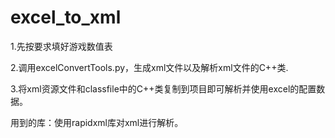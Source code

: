 # excel_to_xml

1.先按要求填好游戏数值表

2.调用excelConvertTools.py，生成xml文件以及解析xml文件的C++类.

3.将xml资源文件和classfile中的C++类复制到项目即可解析并使用excel的配置数据。

用到的库：使用rapidxml库对xml进行解析。
